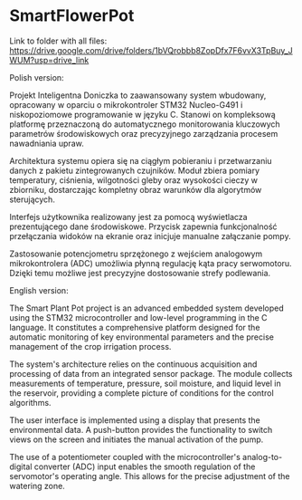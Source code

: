 # SmartFlowerPot

Link to folder with all files:
https://drive.google.com/drive/folders/1bVQrobbb8ZopDfx7F6vvX3TpBuy_JWUM?usp=drive_link


Polish version:

Projekt Inteligentna Doniczka to zaawansowany system wbudowany, opracowany w oparciu o mikrokontroler STM32 Nucleo-G491 i niskopoziomowe programowanie w języku C. Stanowi on kompleksową platformę przeznaczoną do automatycznego monitorowania kluczowych parametrów środowiskowych oraz precyzyjnego zarządzania procesem nawadniania upraw.

Architektura systemu opiera się na ciągłym pobieraniu i przetwarzaniu danych z pakietu zintegrowanych czujników. Moduł zbiera pomiary temperatury, ciśnienia, wilgotności gleby oraz wysokości cieczy w zbiorniku, dostarczając kompletny obraz warunków dla algorytmów sterujących.

Interfejs użytkownika realizowany jest za pomocą wyświetlacza prezentującego dane środowiskowe. Przycisk zapewnia funkcjonalność przełączania widoków na ekranie oraz inicjuje manualne załączanie pompy.

Zastosowanie potencjometru sprzężonego z wejściem analogowym mikrokontrolera (ADC) umożliwia płynną regulację kąta pracy serwomotoru. Dzięki temu możliwe jest precyzyjne dostosowanie strefy podlewania.

English version:

The Smart Plant Pot project is an advanced embedded system developed using the STM32 microcontroller and low-level programming in the C language. It constitutes a comprehensive platform designed for the automatic monitoring of key environmental parameters and the precise management of the crop irrigation process.

The system's architecture relies on the continuous acquisition and processing of data from an integrated sensor package. The module collects measurements of temperature, pressure, soil moisture, and liquid level in the reservoir, providing a complete picture of conditions for the control algorithms.

The user interface is implemented using a display that presents the environmental data. A push-button provides the functionality to switch views on the screen and initiates the manual activation of the pump.

The use of a potentiometer coupled with the microcontroller's analog-to-digital converter (ADC) input enables the smooth regulation of the servomotor's operating angle. This allows for the precise adjustment of the watering zone.
